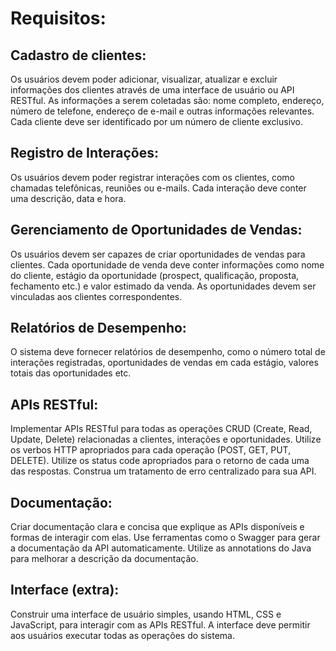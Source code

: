 # Requisitos:

## Cadastro de clientes:
Os usuários devem poder adicionar, visualizar, atualizar e excluir informações dos clientes através de uma interface de usuário ou API RESTful. As informações a serem coletadas são: nome completo, endereço, número de telefone, endereço de e-mail e outras informações relevantes. Cada cliente deve ser identificado por um número de cliente exclusivo.

## Registro de Interações:
Os usuários devem poder registrar interações com os clientes, como chamadas telefônicas, reuniões ou e-mails. Cada interação deve conter uma descrição, data e hora.

## Gerenciamento de Oportunidades de Vendas:
Os usuários devem ser capazes de criar oportunidades de vendas para clientes. Cada oportunidade de venda deve conter informações como nome do cliente, estágio da oportunidade (prospect, qualificação, proposta, fechamento etc.) e valor estimado da venda. As oportunidades devem ser vinculadas aos clientes correspondentes.

## Relatórios de Desempenho:
O sistema deve fornecer relatórios de desempenho, como o número total de interações registradas, oportunidades de vendas em cada estágio, valores totais das oportunidades etc.

## APIs RESTful:
Implementar APIs RESTful para todas as operações CRUD (Create, Read, Update, Delete) relacionadas a clientes, interações e oportunidades. Utilize os verbos HTTP apropriados para cada operação (POST, GET, PUT, DELETE). Utilize os status code apropriados para o retorno de cada uma das respostas. Construa um tratamento de erro centralizado para sua API.

## Documentação:
Criar documentação clara e concisa que explique as APIs disponíveis e formas de interagir com elas. Use ferramentas como o Swagger para gerar a documentação da API automaticamente. Utilize as annotations do Java para melhorar a descrição da documentação.

## Interface (extra):
Construir uma interface de usuário simples, usando HTML, CSS e JavaScript, para interagir com as APIs RESTful. A interface deve permitir aos usuários executar todas as operações do sistema.

